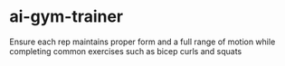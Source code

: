 # ai-gym-trainer

Ensure each rep maintains proper form and a full range of motion while completing common exercises such as bicep curls and squats
